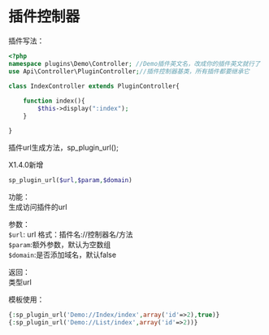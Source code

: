 # 插件控制器

插件写法：
```php
<?php
namespace plugins\Demo\Controller; //Demo插件英文名，改成你的插件英文就行了
use Api\Controller\PluginController;//插件控制器基类，所有插件都要继承它

class IndexController extends PluginController{
	
	function index(){
		$this->display(":index");
	}

}
```

插件url生成方法，sp_plugin_url();

X1.4.0新增
```php
sp_plugin_url($url,$param,$domain)
```
功能：  
生成访问插件的url

参数：  
`$url`: url 格式：插件名://控制器名/方法  
`$param`:额外参数，默认为空数组  
`$domain`:是否添加域名，默认false

返回：  
类型url

模板使用：

```php
{:sp_plugin_url('Demo://Index/index',array('id'=>2),true)}
{:sp_plugin_url('Demo://List/index',array('id'=>2))}
```